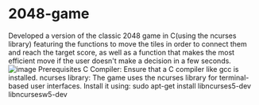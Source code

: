 # 2048-game
Developed a version of the classic 2048 game in C(using the ncurses library) featuring the functions to move the tiles in order to connect them and reach the target score, as well as a function that makes the most efficient move if the user doesn't make a decision in a few seconds.
![image](https://github.com/user-attachments/assets/99699ab3-29ec-40ec-9204-b16d63d1018f)
Prerequisites
C Compiler: Ensure that a C compiler like gcc is installed.
ncurses library: The game uses the ncurses library for terminal-based user interfaces. Install it using:
sudo apt-get install libncurses5-dev libncursesw5-dev
